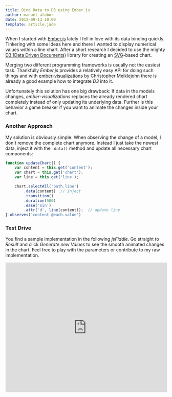 ```yaml
---
title: Bind Data to D3 using Ember.js
author: manuel-alabor
date: 2012-09-13 10:09
template: article.jade
---
```


When I started with [Ember.js](http://emberjs.com/) lately I fell in love with its data binding quickly. Tinkering with some ideas here and there I wanted to display numerical values within a line chart. After a short research I decided to use the mighty [D3 (Data Driven Documents)](http://d3js.org/) library for creating an [SVG](http://en.wikipedia.org/wiki/Scalable_Vector_Graphics)-based chart.

<span class="more"></span>

Merging two different programming frameworks is usually not the easiest task. Thankfully *Ember.js* provides a relatively easy API for doing such things and with [ember-visualizations](https://github.com/cmeiklejohn/ember-visualizations) by Christopher Meiklejohn there is already a good example how to integrate *D3* into it.

Unfortunately this solution has one big drawback: If data in the models changes, *ember-visualizations* replaces the already rendered chart completely instead of only updating its underlying data.
Further is this behavior a game breaker if you want to animate the changes inside your chart.

### Another Approach
My solution is obviously simple: When observing the change of a model, I don't remove the complete chart anymore. Instead I just take the newest data, inject it with the ``.data()`` method and update all necessary chart components:

```javascript
function updateChart() {
	var content = this.get('content');
	var chart = this.get('chart');
	var line = this.get('line');

	chart.selectAll('path.line')
		.data(content)  // inject
		.transition()
		.duration(500)
		.ease('sin')
		.attr('d', line(content));  // update line
}.observes('content.@each.value')
```

### Test Drive
You find a sample implementation in the following *jsFiddle*. Go straight to *Result* and click *Generate new Values* to see the smooth animated changes in the chart.
Feel free to play with the parameters or contribute to my raw implementation.

<iframe class="jsfiddle" style="border: 1px solid #EEE; width: 100%; height: 405px" src="http://jsfiddle.net/2UPLp/16/embedded/" allowfullscreen="allowfullscreen" frameborder="0"></iframe>